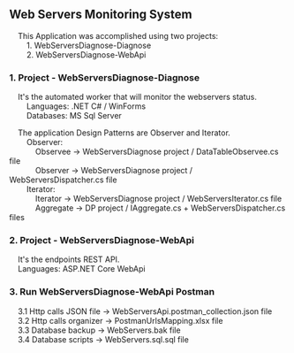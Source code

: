 ## Web Servers Monitoring System

&nbsp; &nbsp; This Application was accomplished using two projects: <br />
&nbsp; &nbsp; &nbsp; &nbsp;  1. WebServersDiagnose-Diagnose <br />
&nbsp; &nbsp; &nbsp; &nbsp;  2. WebServersDiagnose-WebApi <br />

### 1. Project - WebServersDiagnose-Diagnose

&nbsp; &nbsp; It's the automated worker that will monitor the webservers status. <br />
&nbsp; &nbsp; &nbsp; &nbsp; Languages: .NET C# / WinForms <br />
&nbsp; &nbsp; &nbsp; &nbsp; Databases: MS Sql Server <br />

&nbsp; &nbsp; The application Design Patterns are Observer and Iterator. <br />
&nbsp; &nbsp; &nbsp; &nbsp;  Observer: <br />
  &nbsp; &nbsp; &nbsp; &nbsp; &nbsp; &nbsp;  Observee -> WebServersDiagnose project / DataTableObservee.cs file <br />
  &nbsp; &nbsp; &nbsp; &nbsp; &nbsp; &nbsp;  Observer -> WebServersDiagnose project / WebServersDispatcher.cs file <br />
&nbsp; &nbsp; &nbsp; &nbsp;  Iterator:  <br />
  &nbsp; &nbsp; &nbsp; &nbsp; &nbsp; &nbsp;  Iterator -> WebServersDiagnose project / WebServersIterator.cs file <br />
  &nbsp; &nbsp; &nbsp; &nbsp; &nbsp; &nbsp;  Aggregate -> DP project / IAggregate.cs + WebServersDispatcher.cs files <br />

### 2. Project - WebServersDiagnose-WebApi

&nbsp; &nbsp; It's the endpoints REST API. <br />
&nbsp; &nbsp; Languages: ASP.NET Core WebApi <br />

### 3. Run WebServersDiagnose-WebApi Postman

&nbsp; &nbsp; 3.1 Http calls JSON file -> WebServersApi.postman_collection.json file <br />
&nbsp; &nbsp; 3.2 Http calls organizer -> PostmanUrlsMapping.xlsx file <br />
&nbsp; &nbsp; 3.3 Database backup -> WebServers.bak file <br />
&nbsp; &nbsp; 3.4 Database scripts -> WebServers.sql.sql file <br />
